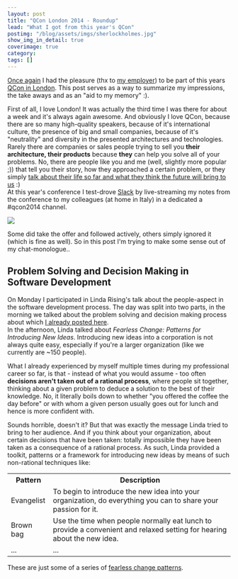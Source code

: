 ```yaml
---
layout: post
title: "QCon London 2014 - Roundup"
lead: "What I got from this year's QCon"
postimg: "/blog/assets/imgs/sherlockholmes.jpg"
show_img_in_detail: true
coverimage: true
category:
tags: []
---
```


[Once again](/blog/2012/04/qcon-london-my-personal-recap/) I had the pleasure (thx to [my employer](http://www.siag.it)) to be part of this years [QCon in London](http://qconlondon.com/london-2014). This post serves as a way to summarize my impressions, the take aways and as an "aid to my memory" :).

First of all, I love London! It was actually the third time I was there for about a week and it's always again awesome. And obviously I love QCon, because there are so many high-quality speakers, because of it's international culture, the presence of big and small companies, because of it's "neutrality" and diversity in the presented architectures and technologies. Rarely there are companies or sales people trying to sell you **their architecture, their products** because **they** can help you solve all of your problems. No, there are people like you and me (well, slightly more popular ;)) that tell you their story, how they approached a certain problem, or they simply [talk about their life so far and what they think the future will bring to us](http://www.tbray.org/ongoing/) :)  
At this year's conference I test-drove [Slack](https://slack.com/) by live-streaming my notes from the conference to my colleagues (at home in Italy) in a dedicated a #qcon2014 channel.

![](/blog/assets/imgs/slack-qcon-notes.png)

Some did take the offer and followed actively, others simply ignored it (which is fine as well). So in this post I'm trying to make some sense out of my chat-monologue..

## Problem Solving and Decision Making in Software Development

On Monday I participated in Linda Rising's talk about the people-aspect in the software development process. The day was split into two parts, in the morning we talked about the problem solving and decision making process about which [I already posted here](/blog/2014/03/decision-making-and-problem-solving/).  
In the afternoon, Linda talked about _Fearless Change: Patterns for Introducing New Ideas_. Introducing new ideas into a corporation is not always quite easy, especially if you're a larger organization (like we currently are ~150 people).

What I already experienced by myself multiple times during my professional career so far, is that - instead of what you would assume - too often **decisions aren't taken out of a rational process**, where people sit together, thinking about a given problem to deduce a solution to the best of their knowledge. No, it literally boils down to whether "you offered the coffee the day before" or with whom a given person usually goes out for lunch and hence is more confident with.

Sounds horrible, doesn't it? But that was exactly the message Linda tried to bring to her audience. And if you think about your organization, about certain decisions that have been taken: totally impossible they have been taken as a consequence of a rational process. As such, Linda provided a toolkit, patterns or a framework for introducing new ideas by means of such non-rational techniques like:

<table class="table table-bordered table-striped">
  <tr>
     <th>Pattern</th>
     <th>Description</th>
  </tr>
  <tr>
    <td>Evangelist</td>
    <td>To begin to introduce the new idea into your organization, do everything you can to share your passion for it.</td>
  </tr>
  <tr>
    <td>Brown bag</td>
    <td>Use the time when people normally eat lunch to provide a convenient and relaxed setting for hearing about the new idea.</td>
  </tr>
  <tr>
     <td>...</td>
     <td>...</td>
  </tr>
</table>

These are just some of a series of [fearless change patterns](http://fearlesschangepatterns.com/).
